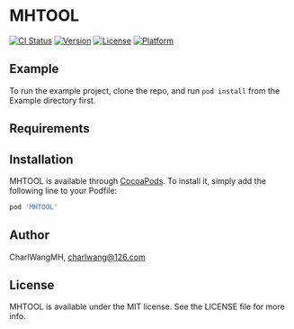 # MHTOOL

[![CI Status](https://img.shields.io/travis/CharlWangMH/MHTOOL.svg?style=flat)](https://travis-ci.org/CharlWangMH/MHTOOL)
[![Version](https://img.shields.io/cocoapods/v/MHTOOL.svg?style=flat)](https://cocoapods.org/pods/MHTOOL)
[![License](https://img.shields.io/cocoapods/l/MHTOOL.svg?style=flat)](https://cocoapods.org/pods/MHTOOL)
[![Platform](https://img.shields.io/cocoapods/p/MHTOOL.svg?style=flat)](https://cocoapods.org/pods/MHTOOL)

## Example

To run the example project, clone the repo, and run `pod install` from the Example directory first.

## Requirements

## Installation

MHTOOL is available through [CocoaPods](https://cocoapods.org). To install
it, simply add the following line to your Podfile:

```ruby
pod 'MHTOOL'
```

## Author

CharlWangMH, charlwang@126.com

## License

MHTOOL is available under the MIT license. See the LICENSE file for more info.
